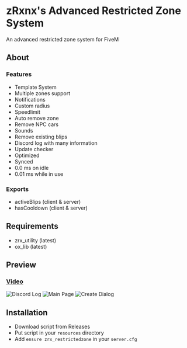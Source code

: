 # zRxnx's Advanced Restricted Zone System

An advanced restricted zone system for FiveM

## About

### Features

- Template System
- Multiple zones support
- Notifications
- Custom radius
- Speedlimit
- Auto remove zone
- Remove NPC cars
- Sounds
- Remove existing blips
- Discord log with many information
- Update checker
- Optimized
- Synced
- 0.0 ms on idle
- 0.01 ms while in use

### Exports

- activeBlips (client & server)
- hasCooldown (client & server)

## Requirements

- zrx_utility (latest)
- ox_lib (latest)

## Preview

### [Video](https://youtu.be/bmdL6-26QG4?si=4xS4-2oidb3b9u2L)

![Discord Log](https://i.imgur.com/TDfftS2.png)
![Main Page](https://i.imgur.com/xxQMIIF.png)
![Create Dialog](https://i.imgur.com/kyJq56v.png)

## Installation

- Download script from Releases
- Put script in your `resources` directory
- Add `ensure zrx_restrictedzone` in your `server.cfg`
